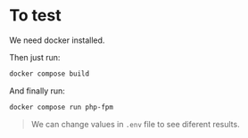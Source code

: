 # To test

We need docker installed.

Then just run:
```bash
docker compose build
```

And finally run:
```bash
docker compose run php-fpm
```

> We can change values in `.env` file to see diferent results.
